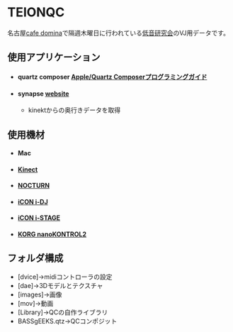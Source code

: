 TEIONQC
=========

名古屋[cafe domina](http://cafe-domina.com/)で隔週木曜日に行われている[低音研究会](https://twitter.com/nagoya_bass)のVJ用データです。

## 使用アプリケーション
- #### quartz composer [Apple/Quartz Composerプログラミングガイド](https://developer.apple.com/jp/documentation/GraphicsImaging/Conceptual/QuartzComposer/index.html)
- #### synapse [website](http://synapsekinect.tumblr.com/)
	- kinektからの奥行きデータを取得

## 使用機材
- #### Mac
- #### [Kinect](http://www.xbox.com/ja-JP/kinect)
- #### [NOCTURN](http://www.h-resolution.com/Novation/Nocturn.html)
- #### [iCON i-DJ](http://www.icon-global.com/Controllers_DJ+controllers_iDJ.htm)
- #### [iCON i-STAGE](http://www.icon-global.com/Controllers_DJ+controllers_iStage.htm)
- #### [KORG nanoKONTROL2](http://www.korg.com/jp/products/controllers/nanokontrol2/)

## フォルダ構成
- [dvice]->midiコントローラの設定
- [dae]->3Dモデルとテクスチャ
- [images]->画像
- [mov]->動画
- [Library]->QCの自作ライブラリ
- BASSgEEKS.qtz->QCコンポジット
